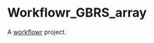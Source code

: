 # Workflowr_GBRS_array

A [workflowr][] project.

[workflowr]: https://github.com/jdblischak/workflowr
